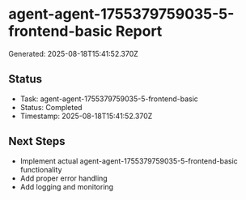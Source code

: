 # agent-agent-1755379759035-5-frontend-basic Report

Generated: 2025-08-18T15:41:52.370Z

## Status
- Task: agent-agent-1755379759035-5-frontend-basic
- Status: Completed
- Timestamp: 2025-08-18T15:41:52.370Z

## Next Steps
- Implement actual agent-agent-1755379759035-5-frontend-basic functionality
- Add proper error handling
- Add logging and monitoring
